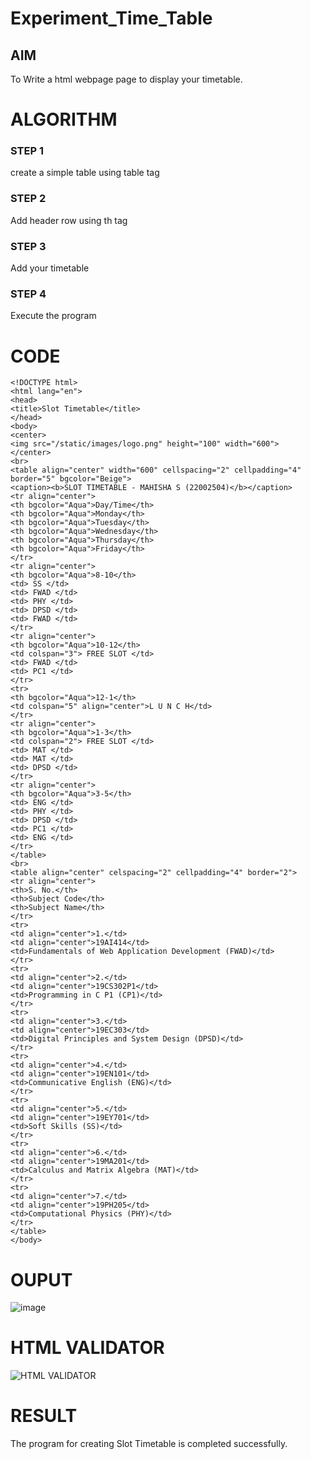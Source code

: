 # Experiment_Time_Table

## AIM
To Write a html webpage page to display your timetable.

# ALGORITHM
### STEP 1
create a simple table using table tag

### STEP 2
Add header row using th tag

### STEP 3
Add your timetable

### STEP 4
Execute the program

# CODE
```
<!DOCTYPE html>
<html lang="en">
<head>
<title>Slot Timetable</title>
</head>
<body>
<center>
<img src="/static/images/logo.png" height="100" width="600">
</center>
<br>
<table align="center" width="600" cellspacing="2" cellpadding="4" border="5" bgcolor="Beige">
<caption><b>SLOT TIMETABLE - MAHISHA S (22002504)</b></caption>
<tr align="center">
<th bgcolor="Aqua">Day/Time</th>
<th bgcolor="Aqua">Monday</th>
<th bgcolor="Aqua">Tuesday</th>
<th bgcolor="Aqua">Wednesday</th>
<th bgcolor="Aqua">Thursday</th>
<th bgcolor="Aqua">Friday</th>
</tr>
<tr align="center">
<th bgcolor="Aqua">8-10</th>
<td> SS </td>
<td> FWAD </td>
<td> PHY </td>
<td> DPSD </td>
<td> FWAD </td>
</tr>
<tr align="center">
<th bgcolor="Aqua">10-12</th>
<td colspan="3"> FREE SLOT </td>
<td> FWAD </td>
<td> PC1 </td>
</tr>
<tr>
<th bgcolor="Aqua">12-1</th>
<td colspan="5" align="center">L U N C H</td>
</tr>
<tr align="center">
<th bgcolor="Aqua">1-3</th>
<td colspan="2"> FREE SLOT </td>
<td> MAT </td>
<td> MAT </td>
<td> DPSD </td>
</tr>
<tr align="center">
<th bgcolor="Aqua">3-5</th>
<td> ENG </td>
<td> PHY </td>
<td> DPSD </td>
<td> PC1 </td>
<td> ENG </td>
</tr>
</table>
<br>
<table align="center" celspacing="2" cellpadding="4" border="2">
<tr align="center">
<th>S. No.</th>
<th>Subject Code</th>
<th>Subject Name</th>
</tr>
<tr>
<td align="center">1.</td>
<td align="center">19AI414</td>
<td>Fundamentals of Web Application Development (FWAD)</td>
</tr>
<tr>
<td align="center">2.</td>
<td align="center">19CS302P1</td>
<td>Programming in C P1 (CP1)</td>
</tr>
<tr>
<td align="center">3.</td>
<td align="center">19EC303</td>
<td>Digital Principles and System Design (DPSD)</td>
</tr>
<tr>
<td align="center">4.</td>
<td align="center">19EN101</td>
<td>Communicative English (ENG)</td>
</tr>
<tr>
<td align="center">5.</td>
<td align="center">19EY701</td>
<td>Soft Skills (SS)</td>
</tr>
<tr>
<td align="center">6.</td>
<td align="center">19MA201</td>
<td>Calculus and Matrix Algebra (MAT)</td>
</tr>
<tr>
<td align="center">7.</td>
<td align="center">19PH205</td>
<td>Computational Physics (PHY)</td>
</tr>
</table>
</body>
```

# OUPUT
![image](file:///home/sec/Pictures/Screenshots/OUTPUT.png)

# HTML VALIDATOR
![HTML VALIDATOR](./valid.png)

# RESULT
The program for creating Slot Timetable is completed successfully.
